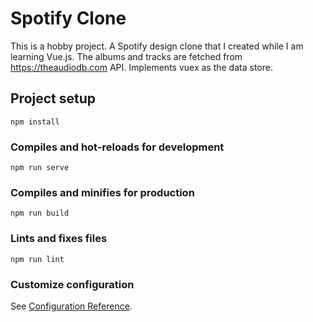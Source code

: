 # Spotify Clone

This is a hobby project. A Spotify design clone that I created while I am learning Vue.js. The albums and tracks are fetched from https://theaudiodb.com API. Implements vuex as the data store.

## Project setup

```
npm install
```

### Compiles and hot-reloads for development

```
npm run serve
```

### Compiles and minifies for production

```
npm run build
```

### Lints and fixes files

```
npm run lint
```

### Customize configuration

See [Configuration Reference](https://cli.vuejs.org/config/).
